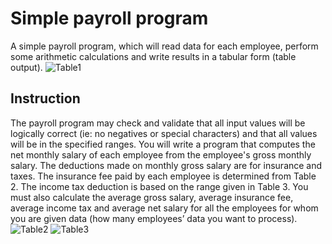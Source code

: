 # Simple payroll program

A simple payroll program, which will read data for each employee, perform some arithmetic calculations and write results in a tabular form (table output). ![Table1](https://github.com/UthmannAlhadi/payroll-program/assets/72100326/5bfb90e3-2470-48fe-9baa-8bc9ac8a0648)


## Instruction

The payroll program may check and validate that all input values will be logically correct (ie: no negatives or special characters) and that all values will be in the specified ranges. You will write a program that computes the net monthly salary of each employee from the employee's gross monthly salary. The deductions made on monthly gross salary are for insurance and taxes. The insurance fee paid by each employee is determined from Table 2. The income tax deduction is based on the range given in Table 3. You must also calculate the average gross salary, average insurance fee, average income tax and average net salary for all the employees for whom you are given data (how many employees’ data you want to process).
![Table2](https://github.com/UthmannAlhadi/payroll-program/assets/72100326/1f49cb6b-d3e8-4b54-a540-1381829f9952)
![Table3](https://github.com/UthmannAlhadi/payroll-program/assets/72100326/059d7718-13dd-4695-bda1-ad1ee85f0bc6)


